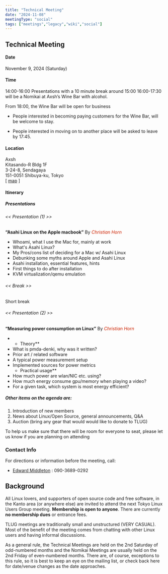 ```yaml
---
title: "Technical Meeting"
date: "2024-11-08"
meetingType: "social"
tags: ["meetings","legacy","wiki","social"]
---
```


<h2 id="technical_meeting">Technical Meeting</h2>
<h4 id="date">Date</h4>
<p>November 9, 2024 (Saturday)</p>
<h4 id="time">Time</h4>
<p>14:00-16:00 Presentations with a 10 minute break around 15:00
16:00-17:30 will be a Nomikai at Axsh’s Wine Bar with alcohol.</p>
<p>From 18:00, the Wine Bar will be open for business</p>
<ul>
<li>People interested in becoming paying customers for the Wine Bar, will be welcome to stay.</li>
</ul>
<ul>
<li>People interested in moving on to another place will be asked to leave by 17:45.</li>
</ul>
<h4 id="location">Location</h4>
<p>Axsh<br />
Kitasando-R Bldg 1F<br />
3-24-8, Sendagaya<br />
151-0051 Shibuya-ku, Tokyo<br />
[ <a href="https://maps.app.goo.gl/3CRS3ovorqYZorsk8">map</a> ]</p>
<h4 id="itinerary">Itinerary</h4>
<h5 id="presentations">Presentations</h5>
<h6 id="presentation_1">&lt;&lt; Presentation (1) &gt;&gt;</h6>
<p><strong>“Asahi Linux on the Apple macbook”</strong> By <em><font color="#CC2200">Christian Horn</font></em></p>
<ul>
<li>Whoami, what I use the Mac for, mainly at work</li>
<li>What's Asahi Linux?</li>
<li>My Pros/cons list of deciding for a Mac w/ Asahi Linux</li>
<li>Debunking some myths around Apple and Asahi Linux</li>
<li>Asahi installation, essential features, hints</li>
<li>First things to do after installation</li>
<li>KVM virtualization/qemu emulation</li>
</ul>
<h6 id="break">&lt;&lt; Break &gt;&gt;</h6>
<p>Short break</p>
<h6 id="presentation_2">&lt;&lt; Presentation (2) &gt;&gt;</h6>
<p><strong>“Measuring power consumption on Linux”</strong> By <em><font color="#CC2200">Christian Horn</font></em></p>
<ul>
<li><ul>
<li>Theory**</li>
</ul></li>
<li>What is pmda-denki, why was it written?</li>
<li>Prior art / related software</li>
<li>A typical power measurement setup</li>
<li>Implemented sources for power metrics
<ul>
<li>Practical usage**</li>
</ul></li>
<li>How much power are wlan/NIC etc. using?</li>
<li>How much energy consume gpu/memory when playing a video?</li>
<li>For a given task, which system is most energy efficient?</li>
</ul>
<h5 id="other_items_on_the_agenda_are">Other items on the agenda are:</h5>
<ol>
<li>Introduction of new members</li>
<li>News about Linux/Open Source, general announcements, Q&amp;A</li>
<li>Auction (bring any gear that would would like to donate to TLUG)</li>
</ol>
<p>To help us make sure that there will be room for everyone
to seat, please let us know if you are planning on attending</p>
<h3 id="contact_info">Contact Info</h3>
<p>For directions or information before the meeting, call:</p>
<ul>
<li><a href="./Edward_Middleton">Edward Middleton</a> : 090-3689-0292</li>
</ul>

<h2 id="introduction">Background</h2>
<p>All Linux lovers, and supporters of open source code and free software, in the Kanto area (or anywhere else) are invited to attend the next Tokyo Linux Users Group meeting. <b>Membership is open to anyone</b>. There are currently <b>no membership dues</b> or entrance fees.</p>
<p>TLUG meetings are traditionally small and unstructured (VERY CASUAL). Most of the benefit of the meeting comes from chatting with other Linux users and having informal discussions.</p>
<p>As a general rule, the Technical Meetings are held on the 2nd Saturday of odd-numbered months and the Nomikai Meetings are usually held on the 2nd Friday of even-numbered months. There are, of course, exceptions to this rule, so it is best to keep an eye on the mailing list, or check back here for date/venue changes as the date approaches.</p>
